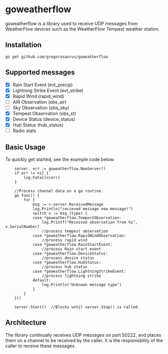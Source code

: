 # goweatherflow 

goweatherflow is a library used to receive UDP messages from WeatherFlow devices such as the WeatherFlow Tempest weather station. 

## Installation
```
go get github.com/gregorosaurus/goweatherflow
```

## Supported messages
 - [x] Rain Start Event (evt_precip)
 - [x] Lightning Strike Event (evt_strike)
 - [x] Rapid Wind (rapid_wind)
 - [ ] AIR Observation (obs_air)
 - [ ] Sky Observation (obs_sky)
 - [x] Tempest Observation (obs_st)
 - [x] Device Status (device_status)
 - [x] Hub Status (hub_status) 
 - [ ] Radio stats

## Basic Usage

To quickly get started, see the example code below:
```
    server, err := goweatherflow.NewServer()
	if err != nil {
		log.Fatalln(err)
	}

    //Process channel data on a go routine. 
    go func() {
		for {
			msg := <-server.ReceivedMessage
			log.Println("recieved message new message!")
			switch v := msg.(type) {
			case *goweatherflow.TempestObservation:
				log.Printf("Received observation from %s", v.SerialNumber)
				//process tempest observation
			case *goweatherflow.RapidWindObservation:
				//process rapid wind
			case *goweatherflow.RainStartEvent:
				//process Rain start event
			case *goweatherflow.DeviceStatus:
				//process device status
			case *goweatherflow.HubStatus:
				//process hub status
			case *goweatherflow.LightningStrikeEvent:
				//process lightning strike
			default:
				log.Println("Unknown message type")
			}
		}
	}()

	server.Start()  //Blocks until server.Stop() is called. 
```

## Architecture

The library continually receives UDP messages on port 50222, and places them on a channel to be received by the caller. 
It is the responisbility of the caller to receive these messages.  

